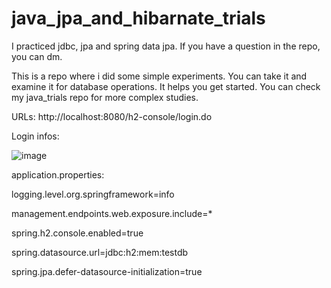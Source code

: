 # java_jpa_and_hibarnate_trials

I practiced jdbc, jpa and spring data jpa. If you have a question in the repo, you can dm.

This is a repo where i did some simple experiments. You can take it and examine it for database operations. It helps you get started. You can check my java_trials repo for more complex studies.

URLs:
http://localhost:8080/h2-console/login.do

Login infos:

![image](https://github.com/fatihmaskaraoglu/java_jpa_and_hibarnate_trials/assets/8976615/acf35393-bbd4-4b12-aad5-b5b0a343cbaa)




application.properties:

logging.level.org.springframework=info

management.endpoints.web.exposure.include=*

spring.h2.console.enabled=true

spring.datasource.url=jdbc:h2:mem:testdb

spring.jpa.defer-datasource-initialization=true

